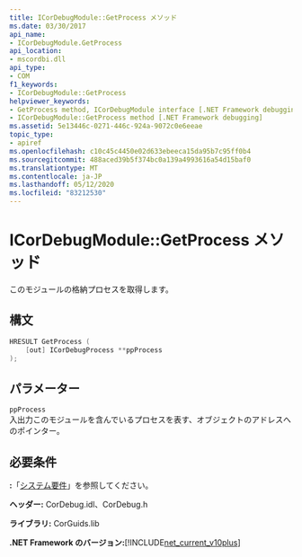 ```yaml
---
title: ICorDebugModule::GetProcess メソッド
ms.date: 03/30/2017
api_name:
- ICorDebugModule.GetProcess
api_location:
- mscordbi.dll
api_type:
- COM
f1_keywords:
- ICorDebugModule::GetProcess
helpviewer_keywords:
- GetProcess method, ICorDebugModule interface [.NET Framework debugging]
- ICorDebugModule::GetProcess method [.NET Framework debugging]
ms.assetid: 5e13446c-0271-446c-924a-9072c0e6eeae
topic_type:
- apiref
ms.openlocfilehash: c10c45c4450e02d633ebeeca15da95b7c95ff0b4
ms.sourcegitcommit: 488aced39b5f374bc0a139a4993616a54d15baf0
ms.translationtype: MT
ms.contentlocale: ja-JP
ms.lasthandoff: 05/12/2020
ms.locfileid: "83212530"
---
```

# <a name="icordebugmodulegetprocess-method"></a>ICorDebugModule::GetProcess メソッド
このモジュールの格納プロセスを取得します。  
  
## <a name="syntax"></a>構文  
  
```cpp  
HRESULT GetProcess (  
    [out] ICorDebugProcess **ppProcess  
);  
```  
  
## <a name="parameters"></a>パラメーター  
 `ppProcess`  
 入出力このモジュールを含んでいるプロセスを表す、オブジェクトのアドレスへのポインター。  
  
## <a name="requirements"></a>必要条件  
 **:**「[システム要件](../../get-started/system-requirements.md)」を参照してください。  
  
 **ヘッダー:** CorDebug.idl、CorDebug.h  
  
 **ライブラリ:** CorGuids.lib  
  
 **.NET Framework のバージョン:**[!INCLUDE[net_current_v10plus](../../../../includes/net-current-v10plus-md.md)]
